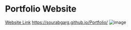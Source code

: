 # Portfolio Website 
 [Website Link](https://sourabgarg.github.io/Portfolio/)
https://sourabgarg.github.io/Portfolio/
![image](https://github.com/SourabGarg/Portfolio/assets/112079423/d0e3614c-c9c8-4055-8a85-ad0aa877b2cf)
